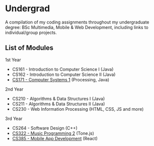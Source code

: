 # Undergrad
A compilation of my coding assignments throughout my undergraduate degree: BSc Multimedia, Mobile & Web Development, including links to individual/group projects.

## List of Modules
1st Year
* CS161 - Introduction to Computer Science I (Java)
* CS162 - Introduction to Computer Science II (Java)
* [CS171 - Computer Systems 1](https://github.com/shanwhite/CO2-Calculator) (Processing, Java)

2nd Year
* CS210 - Algorithms & Data Structures I (Java)
* CS211 - Algorithms & Data Structures II (Java)
* CS230 - Web Information Processing (HTML, CSS, JS and more)
  
3rd Year
* CS264 - Software Design (C++)
* [CS322 - Music Programming 2](https://github.com/shanwhite/binary-synthesizer) (Tone.js)
* [CS385 - Mobile App Development](https://github.com/shanwhite/petal) (React)